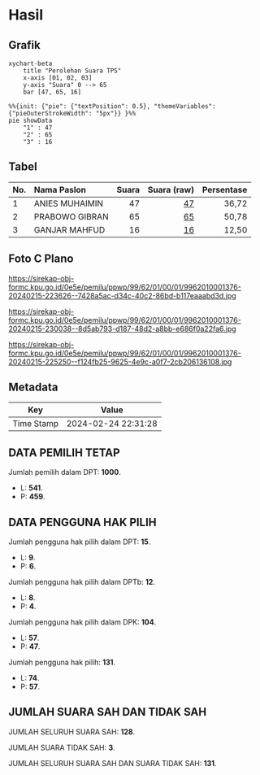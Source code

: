 # Hasil

## Grafik

```mermaid
xychart-beta
    title "Perolehan Suara TPS"
    x-axis [01, 02, 03]
    y-axis "Suara" 0 --> 65
    bar [47, 65, 16]
```

```mermaid
%%{init: {"pie": {"textPosition": 0.5}, "themeVariables": {"pieOuterStrokeWidth": "5px"}} }%%
pie showData
    "1" : 47
    "2" : 65
    "3" : 16
```

## Tabel

| No. | Nama Paslon    | Suara | Suara (raw) | Persentase |
|:--- |:-------------- | -----:| -----------:| ----------:|
| 1   | ANIES MUHAIMIN | 47    | [47][p-1]   | 36,72      |
| 2   | PRABOWO GIBRAN | 65    | [65][p-2]   | 50,78      |
| 3   | GANJAR MAHFUD  | 16    | [16][p-3]   | 12,50      |


[p-1]: https://github.com/gigit-pemilu/pemilu-2024-99-luar-negeri/blob/main/pilpres/hitung-suara/sub/99-luar-negeri/sub/62-kuala-lumpur-malaysia/sub/01-kuala-lumpur-malaysia/sub/0001-kuala-lumpur-malaysia/sub/376-tps-063/sub/paslon-1.txt
[p-2]: https://github.com/gigit-pemilu/pemilu-2024-99-luar-negeri/blob/main/pilpres/hitung-suara/sub/99-luar-negeri/sub/62-kuala-lumpur-malaysia/sub/01-kuala-lumpur-malaysia/sub/0001-kuala-lumpur-malaysia/sub/376-tps-063/sub/paslon-2.txt
[p-3]: https://github.com/gigit-pemilu/pemilu-2024-99-luar-negeri/blob/main/pilpres/hitung-suara/sub/99-luar-negeri/sub/62-kuala-lumpur-malaysia/sub/01-kuala-lumpur-malaysia/sub/0001-kuala-lumpur-malaysia/sub/376-tps-063/sub/paslon-3.txt

## Foto C Plano

https://sirekap-obj-formc.kpu.go.id/0e5e/pemilu/ppwp/99/62/01/00/01/9962010001376-20240215-223626--7428a5ac-d34c-40c2-86bd-b117eaaabd3d.jpg

https://sirekap-obj-formc.kpu.go.id/0e5e/pemilu/ppwp/99/62/01/00/01/9962010001376-20240215-230038--8d5ab793-d187-48d2-a8bb-e686f0a22fa6.jpg

https://sirekap-obj-formc.kpu.go.id/0e5e/pemilu/ppwp/99/62/01/00/01/9962010001376-20240215-225250--f124fb25-9625-4e9c-a0f7-2cb206136108.jpg


## Metadata

| Key        | Value               |
| ---------- | ------------------- |
| Time Stamp | 2024-02-24 22:31:28 |


## DATA PEMILIH TETAP

Jumlah pemilih dalam DPT: **1000**.
 * L: **541**.
 * P: **459**.

## DATA PENGGUNA HAK PILIH

Jumlah pengguna hak pilih dalam DPT: **15**.
 * L: **9**.
 * P: **6**.

Jumlah pengguna hak pilih dalam DPTb: **12**.
 * L: **8**.
 * P: **4**.

Jumlah pengguna hak pilih dalam DPK: **104**.
 * L: **57**.
 * P: **47**.

Jumlah pengguna hak pilih: **131**.
 * L: **74**.
 * P: **57**.

## JUMLAH SUARA SAH DAN TIDAK SAH

JUMLAH SELURUH SUARA SAH: **128**.

JUMLAH SUARA TIDAK SAH: **3**.

JUMLAH SELURUH SUARA SAH DAN SUARA TIDAK SAH: **131**.


